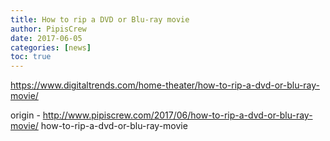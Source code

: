 ```yaml
---
title: How to rip a DVD or Blu-ray movie
author: PipisCrew
date: 2017-06-05
categories: [news]
toc: true
---
```


https://www.digitaltrends.com/home-theater/how-to-rip-a-dvd-or-blu-ray-movie/

origin - http://www.pipiscrew.com/2017/06/how-to-rip-a-dvd-or-blu-ray-movie/ how-to-rip-a-dvd-or-blu-ray-movie